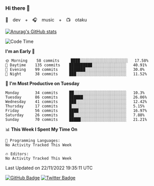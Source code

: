 ### Hi there 👋

🚀　dev　+　🎧　music　+　📺　otaku


[![Anurag's GitHub stats](https://github-readme-stats.vercel.app/api?username=koheitasaka&count_private=true&show_icons=true&theme=monokai)](https://github.com/koheitasaka/github-readme-stats)

<!--START_SECTION:waka-->
![Code Time](http://img.shields.io/badge/Code%20Time-1%2C161%20hrs%2023%20mins-blue)

**I'm an Early 🐤** 

```text
🌞 Morning    58 commits     ████░░░░░░░░░░░░░░░░░░░░░   17.58% 
🌆 Daytime    135 commits    ██████████░░░░░░░░░░░░░░░   40.91% 
🌃 Evening    99 commits     ███████░░░░░░░░░░░░░░░░░░   30.0% 
🌙 Night      38 commits     ███░░░░░░░░░░░░░░░░░░░░░░   11.52%

```
📅 **I'm Most Productive on Tuesday** 

```text
Monday       34 commits     ██░░░░░░░░░░░░░░░░░░░░░░░   10.3% 
Tuesday      86 commits     ██████░░░░░░░░░░░░░░░░░░░   26.06% 
Wednesday    41 commits     ███░░░░░░░░░░░░░░░░░░░░░░   12.42% 
Thursday     17 commits     █░░░░░░░░░░░░░░░░░░░░░░░░   5.15% 
Friday       56 commits     ████░░░░░░░░░░░░░░░░░░░░░   16.97% 
Saturday     26 commits     ██░░░░░░░░░░░░░░░░░░░░░░░   7.88% 
Sunday       70 commits     █████░░░░░░░░░░░░░░░░░░░░   21.21%

```


📊 **This Week I Spent My Time On** 

```text
💬 Programming Languages: 
No Activity Tracked This Week

🔥 Editors: 
No Activity Tracked This Week

```


 Last Updated on 22/11/2022 19:35:11 UTC
<!--END_SECTION:waka-->

[![GitHub Badge](https://img.shields.io/badge/GitHub-100000?style=for-the-badge&logo=github&logoColor=white)](https://github.com/koheitasaka)
[![Twitter Badge](https://img.shields.io/badge/Twitter-1DA1F2?style=for-the-badge&logo=twitter&logoColor=white)](https://twitter.com/sleep_asleep_)
